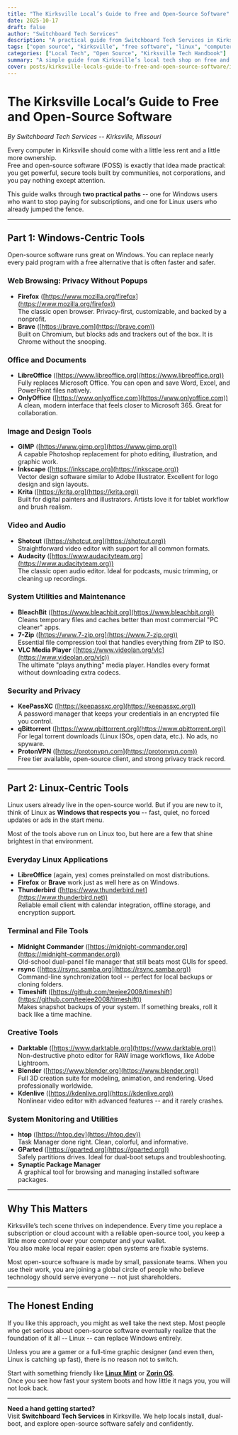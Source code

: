 ```yaml
---
title: "The Kirksville Local’s Guide to Free and Open-Source Software"
date: 2025-10-17
draft: false
author: "Switchboard Tech Services"
description: "A practical guide from Switchboard Tech Services in Kirksville on replacing expensive software with free, open-source tools for Windows and Linux users."
tags: ["open source", "kirksville", "free software", "linux", "computer repair kirksville", "local tech help"]
categories: ["Local Tech", "Open Source", "Kirksville Tech Handbook"]
summary: "A simple guide from Kirksville’s local tech shop on free and open-source software that saves money, increases privacy, and puts you back in control of your computer."
cover: posts/kirksville-locals-guide-to-free-and-open-source-software/images/lego-minifig-open-source-software-showcase.jpg
---
```


# The Kirksville Local’s Guide to Free and Open-Source Software
_By Switchboard Tech Services -- Kirksville, Missouri_

Every computer in Kirksville should come with a little less rent and a little more ownership.  
Free and open-source software (FOSS) is exactly that idea made practical: you get powerful, secure tools built by communities, not corporations, and you pay nothing except attention.

This guide walks through **two practical paths** -- one for Windows users who want to stop paying for subscriptions, and one for Linux users who already jumped the fence.

---

## Part 1: Windows-Centric Tools

Open-source software runs great on Windows. You can replace nearly every paid program with a free alternative that is often faster and safer.  

### Web Browsing: Privacy Without Popups
- **Firefox** ([https://www.mozilla.org/firefox](https://www.mozilla.org/firefox))  
  The classic open browser. Privacy-first, customizable, and backed by a nonprofit.  
- **Brave** ([https://brave.com](https://brave.com))  
  Built on Chromium, but blocks ads and trackers out of the box. It is Chrome without the snooping.

### Office and Documents
- **LibreOffice** ([https://www.libreoffice.org](https://www.libreoffice.org))  
  Fully replaces Microsoft Office. You can open and save Word, Excel, and PowerPoint files natively.  
- **OnlyOffice** ([https://www.onlyoffice.com](https://www.onlyoffice.com))  
  A clean, modern interface that feels closer to Microsoft 365. Great for collaboration.

### Image and Design Tools
- **GIMP** ([https://www.gimp.org](https://www.gimp.org))  
  A capable Photoshop replacement for photo editing, illustration, and graphic work.  
- **Inkscape** ([https://inkscape.org](https://inkscape.org))  
  Vector design software similar to Adobe Illustrator. Excellent for logo design and sign layouts.  
- **Krita** ([https://krita.org](https://krita.org))  
  Built for digital painters and illustrators. Artists love it for tablet workflow and brush realism.

### Video and Audio
- **Shotcut** ([https://shotcut.org](https://shotcut.org))  
  Straightforward video editor with support for all common formats.  
- **Audacity** ([https://www.audacityteam.org](https://www.audacityteam.org))  
  The classic open audio editor. Ideal for podcasts, music trimming, or cleaning up recordings.

### System Utilities and Maintenance
- **BleachBit** ([https://www.bleachbit.org](https://www.bleachbit.org))  
  Cleans temporary files and caches better than most commercial "PC cleaner" apps.  
- **7-Zip** ([https://www.7-zip.org](https://www.7-zip.org))  
  Essential file compression tool that handles everything from ZIP to ISO.  
- **VLC Media Player** ([https://www.videolan.org/vlc](https://www.videolan.org/vlc))  
  The ultimate "plays anything" media player. Handles every format without downloading extra codecs.

### Security and Privacy
- **KeePassXC** ([https://keepassxc.org](https://keepassxc.org))  
  A password manager that keeps your credentials in an encrypted file you control.  
- **qBittorrent** ([https://www.qbittorrent.org](https://www.qbittorrent.org))  
  For legal torrent downloads (Linux ISOs, open data, etc.). No ads, no spyware.  
- **ProtonVPN** ([https://protonvpn.com](https://protonvpn.com))  
  Free tier available, open-source client, and strong privacy track record.

---

## Part 2: Linux-Centric Tools

Linux users already live in the open-source world. But if you are new to it, think of Linux as **Windows that respects you** -- fast, quiet, no forced updates or ads in the start menu.

Most of the tools above run on Linux too, but here are a few that shine brightest in that environment.

### Everyday Linux Applications
- **LibreOffice** (again, yes) comes preinstalled on most distributions.  
- **Firefox** or **Brave** work just as well here as on Windows.  
- **Thunderbird** ([https://www.thunderbird.net](https://www.thunderbird.net))  
  Reliable email client with calendar integration, offline storage, and encryption support.

### Terminal and File Tools
- **Midnight Commander** ([https://midnight-commander.org](https://midnight-commander.org))  
  Old-school dual-panel file manager that still beats most GUIs for speed.  
- **rsync** ([https://rsync.samba.org](https://rsync.samba.org))  
  Command-line synchronization tool -- perfect for local backups or cloning folders.  
- **Timeshift** ([https://github.com/teejee2008/timeshift](https://github.com/teejee2008/timeshift))  
  Makes snapshot backups of your system. If something breaks, roll it back like a time machine.

### Creative Tools
- **Darktable** ([https://www.darktable.org](https://www.darktable.org))  
  Non-destructive photo editor for RAW image workflows, like Adobe Lightroom.  
- **Blender** ([https://www.blender.org](https://www.blender.org))  
  Full 3D creation suite for modeling, animation, and rendering. Used professionally worldwide.  
- **Kdenlive** ([https://kdenlive.org](https://kdenlive.org))  
  Nonlinear video editor with advanced features -- and it rarely crashes.  

### System Monitoring and Utilities
- **htop** ([https://htop.dev](https://htop.dev))  
  Task Manager done right. Clean, colorful, and informative.  
- **GParted** ([https://gparted.org](https://gparted.org))  
  Safely partitions drives. Ideal for dual-boot setups and troubleshooting.  
- **Synaptic Package Manager**  
  A graphical tool for browsing and managing installed software packages.

---

## Why This Matters

Kirksville’s tech scene thrives on independence. Every time you replace a subscription or cloud account with a reliable open-source tool, you keep a little more control over your computer and your wallet.  
You also make local repair easier: open systems are fixable systems.

Most open-source software is made by small, passionate teams. When you use their work, you are joining a global circle of people who believe technology should serve everyone -- not just shareholders.

---

## The Honest Ending

If you like this approach, you might as well take the next step. Most people who get serious about open-source software eventually realize that the foundation of it all -- Linux -- can replace Windows entirely.

Unless you are a gamer or a full-time graphic designer (and even then, Linux is catching up fast), there is no reason not to switch.

Start with something friendly like **[Linux Mint](https://linuxmint.com)** or **[Zorin OS](https://zorin.com/os/)**.  
Once you see how fast your system boots and how little it nags you, you will not look back.

---

**Need a hand getting started?**  
Visit **Switchboard Tech Services** in Kirksville. We help locals install, dual-boot, and explore open-source software safely and confidently.


